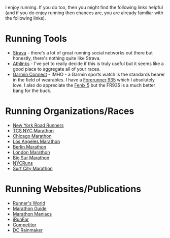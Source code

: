 I enjoy running. If you do too, then you might find the following links helpful (and if you do enjoy running then chances are, you are already familiar with the following links).

# Running Tools
* [Strava](https://www.strava.com/) - there's a lot of great running social networks out there but honestly, there's nothing quite like Strava. 
* [Athlinks](https://www.athlinks.com/) - I've yet to really decide if this is truly useful but it seems like a good place to aggregate all of your races.
* [Garmin Connect](https://connect.garmin.com/en-US/) - IMHO - a Garmin sports watch is the standards bearer in the field of wearables. I have a [Forerunner 935](https://buy.garmin.com/en-US/US/p/564291) which I absolutely love. I also do appreciate the [Fenix 5](https://buy.garmin.com/en-US/US/p/552982) but the FR935 is a much better bang for the buck.

# Running Organizations/Races
* [New York Road Runners](http://www.nyrr.org)
* [TCS NYC Marathon](https://www.tcsnycmarathon.org/)
* [Chicago Marathon](https://www.chicagomarathon.com/)
* [Los Angeles Marathon](http://www.lamarathon.com/)
* [Berlin Marathon](https://www.bmw-berlin-marathon.com/en/)
* [London Marathon](https://www.virginmoneylondonmarathon.com/en-gb/)
* [Big Sur Marathon](http://www.bigsurmarathon.org/)
* [NYCRuns](https://nycruns.com/)
* [Surf City Marathon](https://www.motivrunning.com/run-surf-city/)

# Running Websites/Publications
* [Runner's World](https://www.runnersworld.com/)
* [Marathon Guide](http://www.marathonguide.com/)
* [Marathon Maniacs](http://www.marathonmaniacs.com/)
* [iRunFar](https://www.irunfar.com/)
* [Competitor](http://running.competitor.com/)
* [DC Rainmaker](https://www.dcrainmaker.com/)